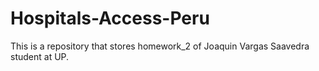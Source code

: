 # Hospitals-Access-Peru
This is a repository that stores homework_2 of Joaquin Vargas Saavedra student at UP.
